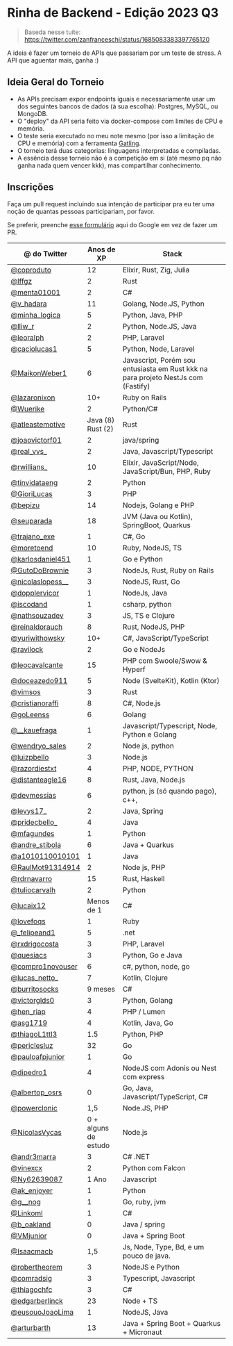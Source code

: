 # Rinha de Backend - Edição 2023 Q3

> Baseda nesse tuíte: https://twitter.com/zanfranceschi/status/1685083383397765120

A ideia é fazer um torneio de APIs que passariam por um teste de stress. A API que aguentar mais, ganha :)

## Ideia Geral do Torneio
- As APIs precisam expor endpoints iguais e necessariamente usar um dos seguintes bancos de dados (à sua escolha): Postgres, MySQL, ou MongoDB.
- O "deploy" da API seria feito via docker-compose com limites de CPU e memória.
- O teste seria executado no meu note mesmo (por isso a limitação de CPU e memória) com a ferramenta [Gatling](https://gatling.io/).
- O torneio terá duas categorias: linguagens interpretadas e compiladas.
- A essência desse torneio não é a competição em si (até mesmo pq não ganha nada quem vencer kkk), mas compartilhar conhecimento.


## Inscrições
Faça um pull request incluindo sua intenção de participar pra eu ter uma noção de quantas pessoas participariam, por favor.

Se preferir, preenche [esse formulário](https://docs.google.com/forms/d/e/1FAIpQLSevmaqfjh9r9K0f9l-MD-cNcM6Te4P4HnIvhM0-9WNxz5pwhg/viewform) aqui do Google em vez de fazer um PR.

| @ do Twitter | Anos de XP | Stack |
| --- | --- | --- |
| [@coproduto](https://twitter.com/coproduto) | 12 | Elixir, Rust, Zig, Julia |
| [@lffgz](https://twitter.com/lffgz) | 2 | Rust |
| [@menta01001](https://twitter.com/Menta01001) | 2 | C# |
| [@v_hadara](https://twitter.com/v_hadara) | 11 | Golang, Node.JS, Python |
| [@minha_logica](https://twitter.com/minha_logica) | 5 | Python, Java, PHP |
| [@lliw_r](https://twitter.com/lliw_r) | 2 | Python, Node.JS, Java |
| [@leoralph](https://twitter.com/leoralph) | 2 | PHP, Laravel |
| [@caciolucas1](https://twitter.com/caciolucas1) | 5 | Python, Node, Laravel |
| [@MaikonWeber1](https://twitter.com/MaikonWeber1) | 6 | Javascript, Porém sou entusiasta em Rust kkk na para projeto NestJs com (Fastify) |
| [@lazaronixon](https://twitter.com/lazaronixon) | 10+ | Ruby on Rails |
| [@Wuerike](https://twitter.com/Wuerike) | 2 | Python/C# |
| [@atleastemotive](https://twitter.com/atleastemotive) | Java (8) Rust (2) | Rust |
| [@joaovictorf01](https://twitter.com/joaovictorf01) | 2 | java/spring |
| [@real_vvs_](https://twitter.com/real_vvs_)	| 2	| Java, Javascript/Typescript |
| [@rwillians_](https://twitter.com/rwillians_)	| 10 | Elixir, JavaScript/Node, JavaScript/Bun, PHP, Ruby |
| [@tinvidataeng](https://twitter.com/tinvidataeng) | 2	| Python |
| [@GioriLucas](https://twitter.com/GioriLucas) | 3	| PHP |
| [@bepizu](https://twitter.com/bepizu) | 14 | Nodejs, Golang e PHP |
| [@seuparada](https://twitter.com/seuparada) | 18 | JVM (Java ou Kotlin), SpringBoot, Quarkus |
| [@trajano_exe](https://twitter.com/trajano_exe) | 1 | C#, Go |
| [@moretoend](https://twitter.com/moretoend) | 10 | Ruby, NodeJS, TS |
| [@karlosdaniel451](https://twitter.com/karlosdaniel451) | 1 | Go e Python |
| [@GutoDoBrownie](https://twitter.com/GutoDoBrownie) | 3 | NodeJs, Rust, Ruby on Rails |
| [@nicolaslopess__](https://twitter.com/nicolaslopess__) | 3 | NodeJS, Rust, Go |
| [@dopplervicor](https://twitter.com/dopplervicor) | 1 | NodeJs, Java |
| [@iscodand](https://twitter.com/iscodand) | 1 | csharp, python |
| [@nathsouzadev](https://twitter.com/nathsouzadev) | 3 | JS, TS e Clojure |
| [@reinaldorauch](https://twitter.com/reinaldorauch) | 8 | Rust, NodeJS, PHP |
| [@yuriwithowsky](https://github.com/yuriwithowsky) | 10+ | C#, JavaScript/TypeScript |
| [@ravilock](https://github.com/ravilock) | 2 | Go e NodeJs |
| [@leocavalcante](https://twitter.com/leocavalcante) | 15 | PHP com Swoole/Swow & Hyperf |
| [@doceazedo911](https://twitter.com/doceazedo911) | 5 | Node (SvelteKit), Kotlin (Ktor) |
| [@vimsos](https://twitter.com/vimsts) | 3 | Rust |
| [@cristianoraffi](https://twitter.com/cristianoraffi) | 8 | C#, Node.js | 
| [@goLeenss](https://twitter.com/goLeenss) | 6 | Golang |
| [@__kauefraga](https://twitter.com/__kauefraga) | 1 | Javascript/Typescript, Node, Python e Golang |
| [@wendryo_sales](https://twitter.com/wendryo_sales) | 2 | Node.js, python |
| [@luizpbello](https://twitter.com/luizpbello) | 3 | Node.js |
| [@razordiestxt](https://twitter.com/razordiestxt) | 4 | PHP, NODE, PYTHON |
| [@distanteagle16](https://twitter.com/distanteagle16) | 8 | Rust, Java, Node.js |
| [@devmessias](https://twitter.com/devmessias) | 6 | python, js (só quando pago), c++,  |
| [@levys17_](https://twitter.com/levys17_) | 2 | Java, Spring |
| [@pridecbello_](https://twitter.com/pridecbello_) | 4 | Java |
| [@mfagundes](https://twitter.com/mfagundes) | 1 | Python |
| [@andre_stibola](https://twitter.com/andre_stibola) | 6 | Java + Quarkus  |
| [@a1010110010101](https://twitter.com/a1010110010101) | 1 | Java |
| [@RaulMot91314914](https://twitter.com/RaulMot91314914) | 2 | Node js, PHP  |
| [@rdrnavarro](https://twitter.com/rdrnavarro) | 15 | Rust, Haskell |
| [@tuliocarvalh](https://twitter.com/tuliocarvalh) | 2 | Python | Ruby |
| [@lucaix12](https://twitter.com/lucaix12) | Menos de 1 | C# |
| [@lovefoqs](https://twitter.com/lovefoqs) | 1 | Ruby |
| [@_felipeand1](https://twitter.com/_felipeand1) | 5 | .net |
| [@rxdrigocosta](https://twitter.com/rxdrigocosta) | 3 | PHP, Laravel |
| [@quesiacs](https://twitter.com/quesiacs) | 3 | Python, Go e Java |
| [@compro1novouser](https://twitter.com/compro1novouser) | 6 | c#, python, node, go |
| [@lucas_netto_](https://twitter.com/lucas_netto_) | 7 | Kotlin, Clojure |
| [@burritosocks](https://twitter.com/burritosocks) | 9 meses | C# |
| [@victorglds0](https://twitter.com/victorglds0) | 3 | Python, Golang |
| [@hen_riap](https://twitter.com/hen_riap) | 4 | PHP / Lumen |
| [@asg1719](https://twitter.com/asg1719) | 4 | Kotlin, Java, Go |
| [@thiagoL1ttl3](https://twitter.com/thiagoL1ttl3) | 1.5 | Python, PHP  |
| [@periclesluz](https://twitter.com/periclesluz) | 32 | Go |
| [@pauloafpjunior](https://twitter.com/pauloafpjunior) | 1 | Go |
| [@dipedro1](https://twitter.com/dipedro1) | 4 | NodeJS com Adonis ou Nest com express |
| [@albertop_osrs](https://twitter.com/albertop_osrs) | 0 | Go, Java, Javascript/TypeScript, C# |
| [@powerclonic](https://twitter.com/powerclonic) | 1,5 | Node.JS, PHP |
| [@NicolasVycas](https://twitter.com/NicolasVycas) | 0 + alguns de estudo  | Node.js |
| [@andr3marra](https://twitter.com/andr3marra) | 3 | C# .NET |
| [@vinexcx](https://twitter.com/vinexcx) | 2 | Python com Falcon |
| [@Ny62639087](https://twitter.com/Ny62639087) | 1 Ano  | Javascript |
| [@ak_enjoyer](https://twitter.com/ak_enjoyer) | 1 | Python |
| [@g__nog](https://twitter.com/g__nog) | 1 | Go, ruby, jvm |
| [@Linkoml](https://twitter.com/Linkoml) | 1 | C# |
| [@b_oakland](https://twitter.com/b_oakland) | 0 | Java / spring |
| [@VMjunior](https://twitter.com/VMjunior) | 0 | Java + Spring Boot |
| [@Isaacmacb](https://twitter.com/Isaacmacb) | 1,5 | Js, Node, Type, Bd, e um pouco de java. |
| [@robertheorem](https://twitter.com/robertheorem) | 3 | NodeJS e Python |
| [@comradsig](https://twitter.com/comradsig) | 3 | Typescript, Javascript |
| [@thiagochfc](https://twitter.com/thiagochfc) | 3 | C# |
| [@edgarberlinck](https://twitter.com/edgarberlinck) | 23 | Node + TS |
| [@eusouoJoaoLima](https://twitter.com/eusouoJoaoLima) | 1 | NodeJS, Java |
| [@arturbarth](https://twitter.com/arturbarth) | 13 | Java + Spring Boot + Quarkus + Micronaut |